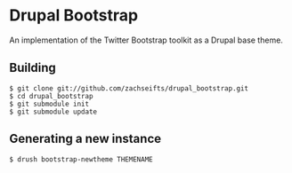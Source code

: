 # Drupal Bootstrap

An implementation of the Twitter Bootstrap toolkit as a Drupal base theme. 

## Building

    $ git clone git://github.com/zachseifts/drupal_bootstrap.git
    $ cd drupal_bootstrap
    $ git submodule init
    $ git submodule update

## Generating a new instance

    $ drush bootstrap-newtheme THEMENAME

